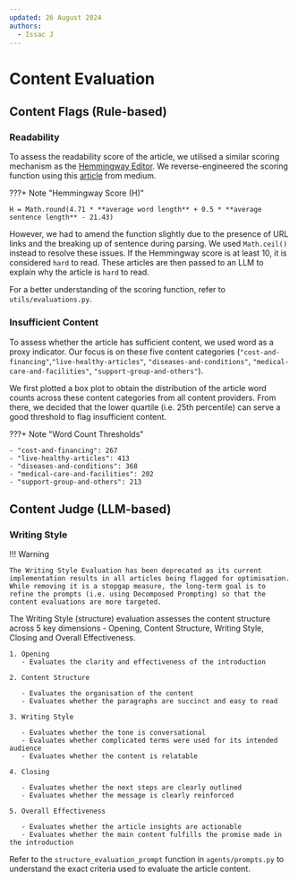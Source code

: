 ```yaml
---
updated: 26 August 2024
authors:
  - Issac J
---
```


# Content Evaluation

## Content Flags (Rule-based)

### Readability

To assess the readability score of the article, we utilised a similar scoring mechanism as the [Hemmingway Editor](https://hemingwayapp.com/). We reverse-engineered the scoring function using this [article](https://medium.com/free-code-camp/https-medium-com-samwcoding-deconstructing-the-hemingway-app-8098e22d878d) from medium.

???+ Note "Hemmingway Score (H)"

    H = Math.round(4.71 * **average word length** + 0.5 * **average sentence length** - 21.43)

However, we had to amend the function slightly due to the presence of URL links and the breaking up of sentence during parsing. We used `Math.ceil()` instead to resolve these issues.
If the Hemmingway score is at least 10, it is considered `hard` to read. These articles are then passed to an LLM to explain why the article is `hard` to read.

For a better understanding of the scoring function, refer to `utils/evaluations.py`.

### Insufficient Content

To assess whether the article has sufficient content, we used word as a proxy indicator. Our focus is on these five content categories (`"cost-and-financing"`,`"live-healthy-articles"`, `"diseases-and-conditions"`, `"medical-care-and-facilities"`, `"support-group-and-others"`).

We first plotted a box plot to obtain the distribution of the article word counts across these content categories from all content providers. From there, we decided that the lower quartile (i.e. 25th percentile) can serve a good threshold to flag insufficient content.

???+ Note "Word Count Thresholds"

    - "cost-and-financing": 267
    - "live-healthy-articles": 413
    - "diseases-and-conditions": 368
    - "medical-care-and-facilities": 202
    - "support-group-and-others": 213

## Content Judge (LLM-based)

### Writing Style

!!! Warning

    The Writing Style Evaluation has been deprecated as its current implementation results in all articles being flagged for optimisation. While removing it is a stopgap measure, the long-term goal is to refine the prompts (i.e. using Decomposed Prompting) so that the content evaluations are more targeted.

The Writing Style (structure) evaluation assesses the content structure across 5 key dimensions - Opening, Content Structure, Writing Style, Closing and Overall Effectiveness.

```
1. Opening
   - Evaluates the clarity and effectiveness of the introduction

2. Content Structure

   - Evaluates the organisation of the content
   - Evaluates whether the paragraphs are succinct and easy to read

3. Writing Style

   - Evaluates whether the tone is conversational
   - Evaluates whether complicated terms were used for its intended audience
   - Evaluates whether the content is relatable

4. Closing

   - Evaluates whether the next steps are clearly outlined
   - Evaluates whether the message is clearly reinforced

5. Overall Effectiveness

   - Evaluates whether the article insights are actionable
   - Evaluates whether the main content fulfills the promise made in the introduction
```

Refer to the `structure_evaluation_prompt` function in `agents/prompts.py` to understand the exact criteria used to evaluate the article content.
